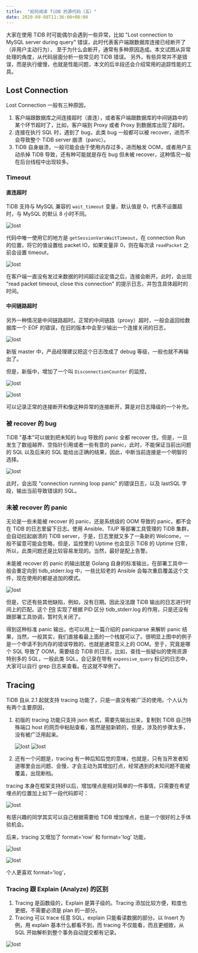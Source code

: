 ```yaml
---
title:  "如何阅读 TiDB 的源代码（五）"
date: 2020-09-08T11:36:00+08:00
---
```


大家在使用 TiDB 时可能偶尔会遇到一些异常，比如 "Lost connection to MySQL server during query" 错误，此时代表客户端跟数据库连接已经断开了（非用户主动行为），
至于为什么会断开，通常有多种原因造成。本文试图从异常处理的角度，从代码层面分析一些常见的 TiDB 错误。
另外，有些异常并不是错误，而是执行缓慢，也就是性能问题，本文的后半段还会介绍常用的追踪性能的工具。

## Lost Connection

Lost Connection 一般有三种原因，

1. 客户端跟数据库之间连接超时（直连），或者客户端跟数据库的中间链路中的某个环节超时了，比如，客户端到 Proxy 或者 Proxy 到数据库出现了超时。
1. 连接在执行 SQL 时，遇到了 bug，此类 bug 一般都可以被 recover，进而不会导致整个 TiDB server 崩溃（panic）。
1. TiDB 自身崩溃，一般可能会由于使用内存过多，进而触发 OOM，或者用户主动杀掉 TiDB 导致，还有种可能就是存在 bug 但未被 recover，这种情况一般在后台线程中出现较多。

### Timeout

#### 直连超时

TiDB 支持与 MySQL 兼容的 `wait_timeout` 变量，默认值是 0，代表不设置超时，与 MySQL 的默认 8 小时不同。

![lost](/posts/images/20200908132926.png)

代码中唯一使用它的地方是 `getSessionVarsWaitTimeout`，在 connection Run 的位置，将它的值设置给 packet IO，如果变量非 0，则在每次读 `readPacket` 之前会设置 timeout，

![lost](/posts/images/20200908134545.png)

在客户端一直没有发过来数据的时间超过设定值之后，连接会断开。此时，会出现 "read packet timeout, close this connection" 的提示日志，并包含具体超时的时间。

#### 中间链路超时

另外一种情况是中间链路超时。正常的中间链路（proxy）超时，一般会返回给数据库一个 EOF 的错误，在旧的版本中会至少输出一个连接关闭的日志，

![lost](/posts/images/20200908141322.png)

新版 master 中，产品经理建议把这个日志改成了 debug 等级，一般也就不再输出了。

但是，新版中，增加了一个叫 `DisconnectionCounter` 的监控，

![lost](/posts/images/20200908141537.png)

![lost](/posts/images/20200908142131.png)

可以记录正常的连接断开和像这种异常的连接断开，算是对日志降级的一个补充。

### 被 recover 的 bug

TiDB "基本"可以做到把未知的 bug 导致的 panic 全都 recover 住。但是，一旦发生了数组越界、空指针引用或者一些有意的 panic，此时，不能保证当前出问题的 SQL 以及后来的 SQL 能给出正确的结果，因此，中断当前连接是一个明智的选择。

![lost](/posts/images/20200908143849.png)

此时，会出现 "connection running loop panic" 的错误日志，以及 lastSQL 字段，输出当前导致错误的 SQL。

### 未被 recover 的 panic

无论是一些未能被 recover 的 panic，还是系统级的 OOM 导致的 panic，都不会在 TiDB 的日志里留下日志。使用 Ansible、TiUP 等部署工具管理的 TiDB 集群，会自动拉起崩溃的 TiDB server，于是，日志里就又多了一条新的 Welcome，一般不留意可能会忽略，但是，监控里的 Uptime 也会显示 TiDB 的 Uptime 归零，所以，此类问题还是比较容易发现的。当然，最好是配上告警。

未能被 recover 的 panic 的输出就是 Golang 自身的标准输出，在部署工具中一般会重定向到 tidb_stderr.log 中，一些比较老的 Ansible 会每次重启覆盖这个文件，现在使用的都是追加的模式。

![lost](/posts/images/15992142135768.png)

但是，它还有些其他缺陷，例如，没有日期。因此没法跟 TiDB 输出的日志进行时间上的匹配。这个 [PR](https://github.com/pingcap/tidb/pull/18310) 实现了根据 PID 区分 tidb_stderr.log 的作用，只是还没有跟部署工具协调，暂时先关闭了。

得到这种标准 panic 输出，也可以用上一篇介绍的 panicparse 来解析 panic 结果，当然，一般其实，我们直接看最上面的一个栈就可以了。很明显上图中的例子是一个申请不到内存的错误导致的，也就是通常意义上的 OOM。至于，究竟是哪个 SQL 导致了 OOM，需要结合 TiDB 的日志，比如，查找一些疑似的使用资源特别多的 SQL，一般此类 SQL，会记录在带有 `expensive_query` 标记的日志中，大家可以自行 grep 日志来查看。在这就不举例了。

## Tracing

TiDB 自从 2.1 起就支持 tracing 功能了，只是一直没有被广泛的使用。个人认为有两个主要原因，

1. 初版的 tracing 功能只支持 json 格式，需要先输出出来，复制到 TiDB 自己特殊端口 host 的网页中粘贴查看，虽然是挺新颖的，但是，涉及的步骤太多，没有被广泛用起来。

    ![lost](/posts/images/20200908164836.png)
    ![lost](/posts/images/trace-view.png)

1. 还有一个问题是，tracing 有一种后知后觉的意味，也就是，只有当开发者知道哪里会出问题、会慢，才会主动为其增加打点，经常遇到的未知问题不能被覆盖，出现断档。

tracing 本身在框架支持好以后，增加埋点是相对简单的一件事情，只需要在希望埋点的位置加上如下一段代码即可：

![lost](/posts/images/20200908165442.png)

有感兴趣的同学其实可以自己根据需要给 TiDB 增加埋点，也是一个很好的上手体验机会。

后来，tracing 又增加了 format='row' 和 format='log' 功能，

![lost](/posts/images/20200908165729.png)

![lost](/posts/images/20200908165805.png)

个人更喜欢 format='log'，

### Tracing 跟 Explain (Analyze) 的区别

1. Tracing 是函数级的，Explain 是算子级的。Tracing 添加比较方便，粒度也更细，不需要必须是 plan 的一部分。
1. Tracing 可以 trace 任意 SQL，explain 只能看读数据的部分。以 Insert 为例，用 explain 基本什么都看不到，而 tracing 不仅能看，而且更细致，从 SQL 开始解析到整个事务自动提交都有记录。

![lost](/posts/images/20200908170040.png)
